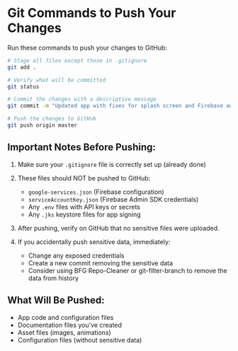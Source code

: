 # Git Commands to Push Your Changes

Run these commands to push your changes to GitHub:

```bash
# Stage all files except those in .gitignore
git add .

# Verify what will be committed
git status

# Commit the changes with a descriptive message
git commit -m "Updated app with fixes for splash screen and Firebase auth"

# Push the changes to GitHub
git push origin master
```

## Important Notes Before Pushing:

1. Make sure your `.gitignore` file is correctly set up (already done)

2. These files should NOT be pushed to GitHub:

   - `google-services.json` (Firebase configuration)
   - `serviceAccountKey.json` (Firebase Admin SDK credentials)
   - Any `.env` files with API keys or secrets
   - Any `.jks` keystore files for app signing

3. After pushing, verify on GitHub that no sensitive files were uploaded.

4. If you accidentally push sensitive data, immediately:
   - Change any exposed credentials
   - Create a new commit removing the sensitive data
   - Consider using BFG Repo-Cleaner or git-filter-branch to remove the data from history

## What Will Be Pushed:

- App code and configuration files
- Documentation files you've created
- Asset files (images, animations)
- Configuration files (without sensitive data)
